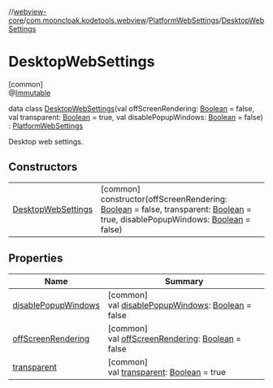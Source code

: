 //[webview-core](../../../../index.md)/[com.mooncloak.kodetools.webview](../../index.md)/[PlatformWebSettings](../index.md)/[DesktopWebSettings](index.md)

# DesktopWebSettings

[common]\
@[Immutable](https://developer.android.com/reference/kotlin/androidx/compose/runtime/Immutable.html)

data class [DesktopWebSettings](index.md)(val offScreenRendering: [Boolean](https://kotlinlang.org/api/latest/jvm/stdlib/kotlin/-boolean/index.html) = false, val transparent: [Boolean](https://kotlinlang.org/api/latest/jvm/stdlib/kotlin/-boolean/index.html) = true, val disablePopupWindows: [Boolean](https://kotlinlang.org/api/latest/jvm/stdlib/kotlin/-boolean/index.html) = false) : [PlatformWebSettings](../index.md)

Desktop web settings.

## Constructors

| | |
|---|---|
| [DesktopWebSettings](-desktop-web-settings.md) | [common]<br>constructor(offScreenRendering: [Boolean](https://kotlinlang.org/api/latest/jvm/stdlib/kotlin/-boolean/index.html) = false, transparent: [Boolean](https://kotlinlang.org/api/latest/jvm/stdlib/kotlin/-boolean/index.html) = true, disablePopupWindows: [Boolean](https://kotlinlang.org/api/latest/jvm/stdlib/kotlin/-boolean/index.html) = false) |

## Properties

| Name | Summary |
|---|---|
| [disablePopupWindows](disable-popup-windows.md) | [common]<br>val [disablePopupWindows](disable-popup-windows.md): [Boolean](https://kotlinlang.org/api/latest/jvm/stdlib/kotlin/-boolean/index.html) = false |
| [offScreenRendering](off-screen-rendering.md) | [common]<br>val [offScreenRendering](off-screen-rendering.md): [Boolean](https://kotlinlang.org/api/latest/jvm/stdlib/kotlin/-boolean/index.html) = false |
| [transparent](transparent.md) | [common]<br>val [transparent](transparent.md): [Boolean](https://kotlinlang.org/api/latest/jvm/stdlib/kotlin/-boolean/index.html) = true |

